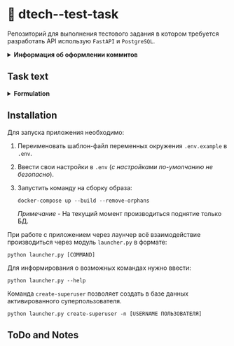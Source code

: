 # 👷 dtech--test-task

Репозиторий для выполнения тестового задания в котором требуется разработать
API использую `FastAPI` и `PostgreSQL`.

<details>
<summary>
   <strong>
      Информация об оформлении коммитов
   </strong>
</summary>

- **feat:** (новая функционал кода, БЕЗ учёта функционала для сборок)
- **devops:** (функционал для сборки, - добавление, удаление и исправление)
- **fix:** (исправление ошибок функционального кода)
- **docs:** (изменения в документации)
- **style:** (форматирование, отсутствующие точки с запятой и т.п., без изменения производственного кода)
- **refactor:** (рефакторинг производственного кода, например, переименование переменной)
- **test:** (добавление недостающих тестов, рефакторинг тестов; без изменения производственного кода)
- **chore:** (обновление рутинных задач и т. д.; без изменения производственного кода).

</details>

## Task text

<details>
<summary>
   <strong>
      <a>Formulation</a>
   </strong>
</summary>

### Модель базы данных

**Пользователь** – репрезентация пользователей в приложении. Должны быть обычные и
админ пользователи (админ назначается руками в базе или создаётся на старте
приложения).

**Товар** – Состоит из заголовка, описания и цены.

**Счёт** – Имеет идентификатор счёта и баланс. Привязан к пользователю. У пользователя
может быть несколько счетов.

**Транзакция** – история зачисления на счёт, хранит сумму зачисления и идентификатор
счёта.

### Функциональные критерии

Весь описываемый ниже функционал должен быть осуществлён в формате REST API.
Работа с шаблонами, HTML или фронтендом в любой форме не предусматривается.
Пользователь может:

1. Регистрация (по паролю и логину, возвращает ссылку активации)
2. Логин
3. Просмотр списка товаров
4. Покупка товара, просто списывает с баланса стоимость товара, при условии
   наличия на балансе счёта достаточного количества средств
5. Просмотр баланса всех счетов и историю транзакций
6. Зачисление средств на счёт, выполняется с помощью эндпоинта [POST]
   /payment/webhook симулирует начисление со стороннего сервиса.
   Пример тела вебхука, с транзакцией (формат json):

```json
{
  "signature": "f4eae5b2881d8b6a1455f62502d08b2258d80084",
  "transaction_id": 1234567,
  "user_id": 123456,
  "bill_id": 123456,
  "amount": 100
}
```

Сигнатура формируются по правилу:

```python
from Crypto.Hash import SHA1

signature = SHA1.new()
.update(f'{private_key}:{transaction_id}:{user_id}:{bill_id}:{amount}'.encode())
.hexdigest()
```

Где:

- `private_key` – приватный ключ, задаётся в свойствах приложения;
- `transaction_id` – уникальный идентификатор транзакции;
- `user_id` – пользователь на чей счёт произойдёт зачисление;
- `bill_id` – идентификатор счёта (если счёта с таким айди не
  существует, то не должен быть создан);
- `amount` – сумма транзакции.

### Возможности админа:

1. Видеть все товары
2. Видеть всех пользователей и их счета
3. Включать/отключать пользователей
4. Создавать/редактировать/удалять товары

Не функциональные критерии

1. Логины пользователей уникальны
2. После регистрации пользователь создаётся в не активном состоянии. Становится
   активным переходя по ссылке полученной с регистрации
3. Авторизация должна быть сделана через JWT. Защищённые эндпоинты должны
   получать токен в заголовке Authorization в Bearer форматеВремя выполнения задачи желательно не более 7 дней.
   Выполнить задачу с учётом особенностей асинхронной обработки данных. В
   особенности это касается обработки транзакций, приложение должно быть способно
   обработать сравнительно большой объём параллельных запросов (с поправкой на
   технические характеристики сервера).

### Стек:

- язык программирования: Python
- фреймворк: FasAPI
- база данных: PostgreSQL

</details>

## Installation

Для запуска приложения необходимо:

1. Переименовать шаблон-файл переменных окружения `.env.example` в `.env`.
2. Ввести свои настройки в `.env` (_с настройками по-умолчанию не безопасно_).
3. Запустить команду на сборку образа:
   ```shell
   docker-compose up --build --remove-orphans
   ```

   _Примечание_ - На текущий момент производиться поднятие только БД.

При работе с приложением через лаунчер всё взаимодействие производиться
через модуль `launcher.py` в формате:

```shell
python launcher.py [COMMAND]
```

Для информирования о возможных командах нужно ввести:

```shell
python launcher.py --help
```

Команда `create-superuser` позволяет создать в базе данных активированного
суперпользователя.

```shell
python launcher.py create-superuser -n [USERNAME ПОЛЬЗОВАТЕЛЯ]
```

## ToDo and Notes